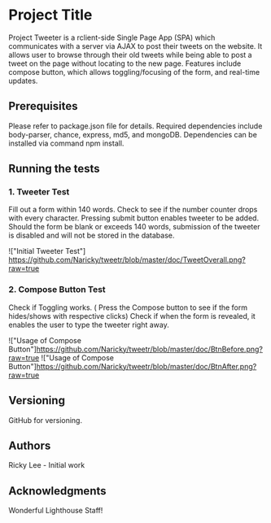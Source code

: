 # Project Title


Project Tweeter is a rclient-side Single Page App (SPA) which communicates with a server via AJAX to post their tweets on the website. It allows user to browse through their old tweets while being able to post a tweet on the page without locating to the new page. Features include compose button, which allows toggling/focusing of the form, and real-time updates.

## Prerequisites


Please refer to package.json file for details. Required dependencies include body-parser, chance, express, md5, and mongoDB. Dependencies can be installed via command npm install.


## Running the tests

### 1. Tweeter Test

Fill out a form within 140 words. Check to see if the number counter drops with every character. Pressing submit button enables tweeter to be added. Should the form be blank or exceeds 140 words, submission of the tweeter is disabled and will not be stored in the database.

!["Initial Tweeter Test"] https://github.com/Naricky/tweetr/blob/master/doc/TweetOverall.png?raw=true

### 2. Compose Button Test

Check if Toggling works. ( Press the Compose button to see if the form hides/shows with respective clicks) Check if when the form is revealed, it enables the user to type the tweeter right away.

!["Usage of Compose Button"]https://github.com/Naricky/tweetr/blob/master/doc/BtnBefore.png?raw=true
!["Usage of Compose Button"]https://github.com/Naricky/tweetr/blob/master/doc/BtnAfter.png?raw=true


## Versioning

GitHub for versioning.

## Authors

Ricky Lee - Initial work

## Acknowledgments

Wonderful Lighthouse Staff!
